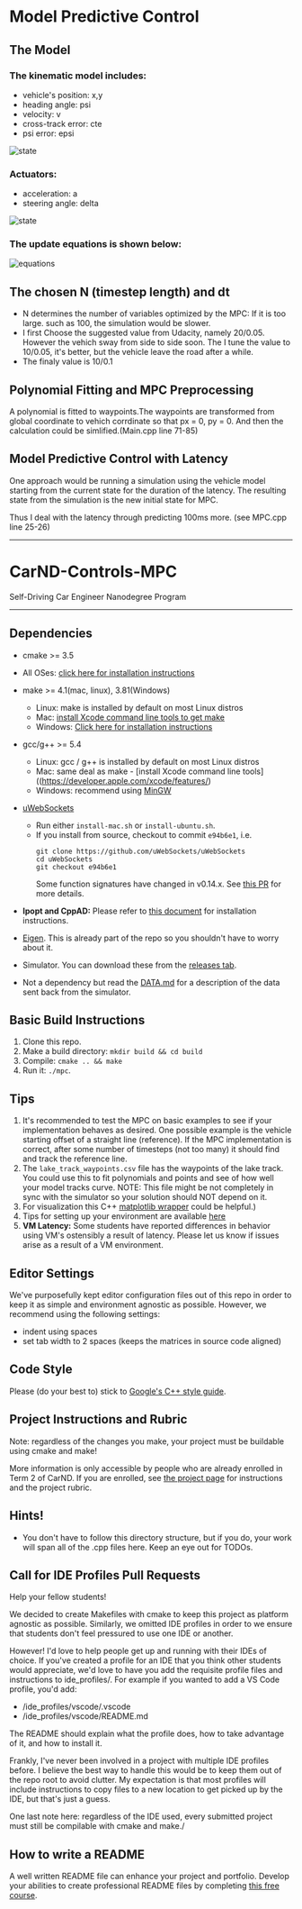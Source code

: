 # Model Predictive Control

## The Model

### The kinematic model includes:

- vehicle's position: x,y
- heading angle: psi
- velocity: v
- cross-track error: cte
- psi error: epsi

![state](docs/state.png)

### Actuators:
 - acceleration: a
 - steering angle: delta

 ![state](docs/actuators.png)

### The update equations is shown below:

![equations](docs/eqns.png)

## The chosen N (timestep length) and dt
- N determines the number of variables optimized by the MPC: If it is too large. such as 100, the simulation would be slower.
- I first Choose the suggested value from Udacity, namely 20/0.05. However the vehich sway from side to side soon. The I tune the value to 10/0.05, it's better, but the vehicle leave the road after a while.
- The finaly value is 10/0.1

## Polynomial Fitting and MPC Preprocessing
A polynomial is fitted to waypoints.The waypoints are transformed from global coordinate to vehich corrdinate so that px = 0, py = 0. And then the calculation could be simlified.(Main.cpp line 71-85)

## Model Predictive Control with Latency

One approach would be running a simulation using the vehicle model starting from the current state for the duration of the latency. The resulting state from the simulation is the new initial state for MPC.

Thus I deal with the latency through predicting 100ms more. (see MPC.cpp line 25-26)

---

# CarND-Controls-MPC
Self-Driving Car Engineer Nanodegree Program

---

## Dependencies

* cmake >= 3.5
 * All OSes: [click here for installation instructions](https://cmake.org/install/)
* make >= 4.1(mac, linux), 3.81(Windows)
  * Linux: make is installed by default on most Linux distros
  * Mac: [install Xcode command line tools to get make](https://developer.apple.com/xcode/features/)
  * Windows: [Click here for installation instructions](http://gnuwin32.sourceforge.net/packages/make.htm)
* gcc/g++ >= 5.4
  * Linux: gcc / g++ is installed by default on most Linux distros
  * Mac: same deal as make - [install Xcode command line tools]((https://developer.apple.com/xcode/features/)
  * Windows: recommend using [MinGW](http://www.mingw.org/)
* [uWebSockets](https://github.com/uWebSockets/uWebSockets)
  * Run either `install-mac.sh` or `install-ubuntu.sh`.
  * If you install from source, checkout to commit `e94b6e1`, i.e.
    ```
    git clone https://github.com/uWebSockets/uWebSockets
    cd uWebSockets
    git checkout e94b6e1
    ```
    Some function signatures have changed in v0.14.x. See [this PR](https://github.com/udacity/CarND-MPC-Project/pull/3) for more details.

* **Ipopt and CppAD:** Please refer to [this document](https://github.com/udacity/CarND-MPC-Project/blob/master/install_Ipopt_CppAD.md) for installation instructions.
* [Eigen](http://eigen.tuxfamily.org/index.php?title=Main_Page). This is already part of the repo so you shouldn't have to worry about it.
* Simulator. You can download these from the [releases tab](https://github.com/udacity/self-driving-car-sim/releases).
* Not a dependency but read the [DATA.md](./DATA.md) for a description of the data sent back from the simulator.


## Basic Build Instructions

1. Clone this repo.
2. Make a build directory: `mkdir build && cd build`
3. Compile: `cmake .. && make`
4. Run it: `./mpc`.

## Tips

1. It's recommended to test the MPC on basic examples to see if your implementation behaves as desired. One possible example
is the vehicle starting offset of a straight line (reference). If the MPC implementation is correct, after some number of timesteps
(not too many) it should find and track the reference line.
2. The `lake_track_waypoints.csv` file has the waypoints of the lake track. You could use this to fit polynomials and points and see of how well your model tracks curve. NOTE: This file might be not completely in sync with the simulator so your solution should NOT depend on it.
3. For visualization this C++ [matplotlib wrapper](https://github.com/lava/matplotlib-cpp) could be helpful.)
4.  Tips for setting up your environment are available [here](https://classroom.udacity.com/nanodegrees/nd013/parts/40f38239-66b6-46ec-ae68-03afd8a601c8/modules/0949fca6-b379-42af-a919-ee50aa304e6a/lessons/f758c44c-5e40-4e01-93b5-1a82aa4e044f/concepts/23d376c7-0195-4276-bdf0-e02f1f3c665d)
5. **VM Latency:** Some students have reported differences in behavior using VM's ostensibly a result of latency.  Please let us know if issues arise as a result of a VM environment.

## Editor Settings

We've purposefully kept editor configuration files out of this repo in order to
keep it as simple and environment agnostic as possible. However, we recommend
using the following settings:

* indent using spaces
* set tab width to 2 spaces (keeps the matrices in source code aligned)

## Code Style

Please (do your best to) stick to [Google's C++ style guide](https://google.github.io/styleguide/cppguide.html).

## Project Instructions and Rubric

Note: regardless of the changes you make, your project must be buildable using
cmake and make!

More information is only accessible by people who are already enrolled in Term 2
of CarND. If you are enrolled, see [the project page](https://classroom.udacity.com/nanodegrees/nd013/parts/40f38239-66b6-46ec-ae68-03afd8a601c8/modules/f1820894-8322-4bb3-81aa-b26b3c6dcbaf/lessons/b1ff3be0-c904-438e-aad3-2b5379f0e0c3/concepts/1a2255a0-e23c-44cf-8d41-39b8a3c8264a)
for instructions and the project rubric.

## Hints!

* You don't have to follow this directory structure, but if you do, your work
  will span all of the .cpp files here. Keep an eye out for TODOs.

## Call for IDE Profiles Pull Requests

Help your fellow students!

We decided to create Makefiles with cmake to keep this project as platform
agnostic as possible. Similarly, we omitted IDE profiles in order to we ensure
that students don't feel pressured to use one IDE or another.

However! I'd love to help people get up and running with their IDEs of choice.
If you've created a profile for an IDE that you think other students would
appreciate, we'd love to have you add the requisite profile files and
instructions to ide_profiles/. For example if you wanted to add a VS Code
profile, you'd add:

* /ide_profiles/vscode/.vscode
* /ide_profiles/vscode/README.md

The README should explain what the profile does, how to take advantage of it,
and how to install it.

Frankly, I've never been involved in a project with multiple IDE profiles
before. I believe the best way to handle this would be to keep them out of the
repo root to avoid clutter. My expectation is that most profiles will include
instructions to copy files to a new location to get picked up by the IDE, but
that's just a guess.

One last note here: regardless of the IDE used, every submitted project must
still be compilable with cmake and make./

## How to write a README
A well written README file can enhance your project and portfolio.  Develop your abilities to create professional README files by completing [this free course](https://www.udacity.com/course/writing-readmes--ud777).
